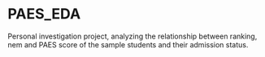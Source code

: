 # PAES_EDA
 Personal investigation project, analyzing the relationship between ranking, nem and PAES score of the sample students and their admission status.
